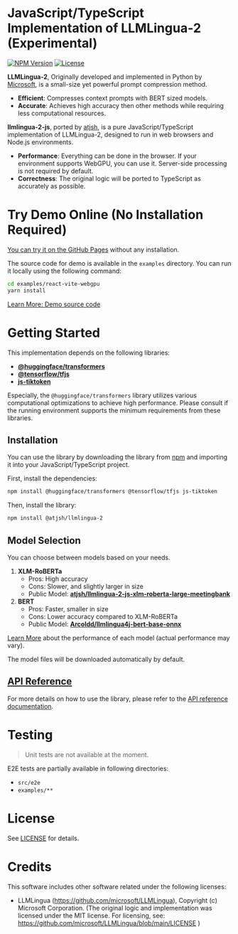 # JavaScript/TypeScript Implementation of LLMLingua-2 (Experimental)

[![NPM Version](https://img.shields.io/npm/v/%40atjsh%2Fllmlingua-2)](https://www.npmjs.com/package/@atjsh/llmlingua-2)
[![License](https://img.shields.io/badge/license-MIT-blue.svg)](LICENSE)

**LLMLingua-2**, Originally developed and implemented in Python by [Microsoft](https://github.com/microsoft/LLMLingua), is a small-size yet powerful prompt compression method.

- **Efficient**: Compresses context prompts with BERT sized models.
- **Accurate**: Achieves high accuracy then other methods while requiring less computational resources.

**llmlingua-2-js**, ported by [atjsh](https://github.com/atjsh), is a pure JavaScript/TypeScript implementation of LLMLingua-2, designed to run in web browsers and Node.js environments.

- **Performance**: Everything can be done in the browser. If your environment supports WebGPU, you can use it. Server-side processing is not required by default.
- **Correctness**: The original logic will be ported to TypeScript as accurately as possible.

# Try Demo Online (No Installation Required)

[You can try it on the GitHub Pages](https://atjsh.github.io/llmlingua-2-js) without any installation.

The source code for demo is available in the `examples` directory. You can run it locally using the following command:

```sh
cd examples/react-vite-webgpu
yarn install
```

[Learn More: Demo source code](/examples/react-vite-webgpu/README.md)

# Getting Started

This implementation depends on the following libraries:

- [**@huggingface/transformers**](https://github.com/huggingface/transformers.js)
- [**@tensorflow/tfjs**](https://github.com/tensorflow/tfjs)
- [**js-tiktoken**](https://www.npmjs.com/package/js-tiktoken)

Especially, the `@huggingface/transformers` library utilizes various computational optimizations to achieve high performance. Please consult if the running environment supports the minimum requirements from these libraries.

## Installation

You can use the library by downloading the library from [npm](https://www.npmjs.com/package/@atjsh/llmlingua-2) and importing it into your JavaScript/TypeScript project.

First, install the dependencies:

```sh
npm install @huggingface/transformers @tensorflow/tfjs js-tiktoken
```

Then, install the library:

```sh
npm install @atjsh/llmlingua-2
```

## Model Selection

You can choose between models based on your needs.

1. **XLM-RoBERTa**
   - Pros: High accuracy
   - Cons: Slower, and slightly larger in size
   - Public Model: **[atjsh/llmlingua-2-js-xlm-roberta-large-meetingbank](https://huggingface.co/atjsh/llmlingua-2-js-xlm-roberta-large-meetingbank)**
2. **BERT**
   - Pros: Faster, smaller in size
   - Cons: Lower accuracy compared to XLM-RoBERTa
   - Public Model: **[Arcoldd/llmlingua4j-bert-base-onnx](https://huggingface.co/Arcoldd/llmlingua4j-bert-base-onnx)**

[Learn More](https://llmlingua.com/llmlingua2.html#:~:text=our%20classification%20model.-,Performance,-We%20evaluate%20LLMLingua) about the performance of each model (actual performance may vary).

The model files will be downloaded automatically by default.

## [API Reference](https://llmlingua-2-js-typedoc.vercel.app/modules/LLMLingua2.html)

For more details on how to use the library, please refer to the [API reference documentation](https://llmlingua-2-js-typedoc.vercel.app/modules/LLMLingua2.html).

# Testing

> Unit tests are not available at the moment.

E2E tests are partially available in following directories:

- `src/e2e`
- `examples/**`

# License

See [LICENSE](LICENSE) for details.

# Credits

This software includes other software related under the following licenses:

- LLMLingua (https://github.com/microsoft/LLMLingua), Copyright (c) Microsoft Corporation. (The original logic and implementation was licensed under the MIT license. For licensing, see: https://github.com/microsoft/LLMLingua/blob/main/LICENSE )
